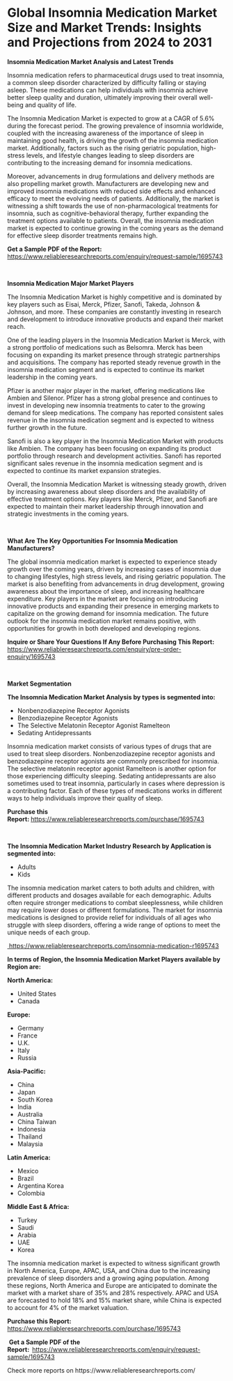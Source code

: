 <p><h1>Global Insomnia Medication Market Size and Market Trends: Insights and Projections from 2024 to 2031</h1></p><p><strong>Insomnia Medication Market Analysis and Latest Trends</strong></p>
<p><p>Insomnia medication refers to pharmaceutical drugs used to treat insomnia, a common sleep disorder characterized by difficulty falling or staying asleep. These medications can help individuals with insomnia achieve better sleep quality and duration, ultimately improving their overall well-being and quality of life.</p><p>The Insomnia Medication Market is expected to grow at a CAGR of 5.6% during the forecast period. The growing prevalence of insomnia worldwide, coupled with the increasing awareness of the importance of sleep in maintaining good health, is driving the growth of the insomnia medication market. Additionally, factors such as the rising geriatric population, high-stress levels, and lifestyle changes leading to sleep disorders are contributing to the increasing demand for insomnia medications.</p><p>Moreover, advancements in drug formulations and delivery methods are also propelling market growth. Manufacturers are developing new and improved insomnia medications with reduced side effects and enhanced efficacy to meet the evolving needs of patients. Additionally, the market is witnessing a shift towards the use of non-pharmacological treatments for insomnia, such as cognitive-behavioral therapy, further expanding the treatment options available to patients. Overall, the insomnia medication market is expected to continue growing in the coming years as the demand for effective sleep disorder treatments remains high.</p></p>
<p><strong>Get a Sample PDF of the Report:&nbsp;</strong> <a href="https://www.reliableresearchreports.com/enquiry/request-sample/1695743">https://www.reliableresearchreports.com/enquiry/request-sample/1695743</a></p>
<p>&nbsp;</p>
<p><strong>Insomnia Medication Major Market Players</strong></p>
<p><p>The Insomnia Medication Market is highly competitive and is dominated by key players such as Eisai, Merck, Pfizer, Sanofi, Takeda, Johnson & Johnson, and more. These companies are constantly investing in research and development to introduce innovative products and expand their market reach.</p><p>One of the leading players in the Insomnia Medication Market is Merck, with a strong portfolio of medications such as Belsomra. Merck has been focusing on expanding its market presence through strategic partnerships and acquisitions. The company has reported steady revenue growth in the insomnia medication segment and is expected to continue its market leadership in the coming years.</p><p>Pfizer is another major player in the market, offering medications like Ambien and Silenor. Pfizer has a strong global presence and continues to invest in developing new insomnia treatments to cater to the growing demand for sleep medications. The company has reported consistent sales revenue in the insomnia medication segment and is expected to witness further growth in the future.</p><p>Sanofi is also a key player in the Insomnia Medication Market with products like Ambien. The company has been focusing on expanding its product portfolio through research and development activities. Sanofi has reported significant sales revenue in the insomnia medication segment and is expected to continue its market expansion strategies.</p><p>Overall, the Insomnia Medication Market is witnessing steady growth, driven by increasing awareness about sleep disorders and the availability of effective treatment options. Key players like Merck, Pfizer, and Sanofi are expected to maintain their market leadership through innovation and strategic investments in the coming years.</p></p>
<p>&nbsp;</p>
<p><strong>What Are The Key Opportunities For Insomnia Medication Manufacturers?</strong></p>
<p><p>The global insomnia medication market is expected to experience steady growth over the coming years, driven by increasing cases of insomnia due to changing lifestyles, high stress levels, and rising geriatric population. The market is also benefiting from advancements in drug development, growing awareness about the importance of sleep, and increasing healthcare expenditure. Key players in the market are focusing on introducing innovative products and expanding their presence in emerging markets to capitalize on the growing demand for insomnia medication. The future outlook for the insomnia medication market remains positive, with opportunities for growth in both developed and developing regions.</p></p>
<p><strong>Inquire or Share Your Questions If Any Before Purchasing This Report:</strong> <a href="https://www.reliableresearchreports.com/enquiry/pre-order-enquiry/1695743">https://www.reliableresearchreports.com/enquiry/pre-order-enquiry/1695743</a></p>
<p>&nbsp;</p>
<p><strong>Market Segmentation</strong></p>
<p><strong>The Insomnia Medication Market Analysis by types is segmented into:</strong></p>
<p><ul><li>Nonbenzodiazepine Receptor Agonists</li><li>Benzodiazepine Receptor Agonists</li><li>The Selective Melatonin Receptor Agonist Ramelteon</li><li>Sedating Antidepressants</li></ul></p>
<p><p>Insomnia medication market consists of various types of drugs that are used to treat sleep disorders. Nonbenzodiazepine receptor agonists and benzodiazepine receptor agonists are commonly prescribed for insomnia. The selective melatonin receptor agonist Ramelteon is another option for those experiencing difficulty sleeping. Sedating antidepressants are also sometimes used to treat insomnia, particularly in cases where depression is a contributing factor. Each of these types of medications works in different ways to help individuals improve their quality of sleep.</p></p>
<p><strong>Purchase this Report:&nbsp;</strong><a href="https://www.reliableresearchreports.com/purchase/1695743">https://www.reliableresearchreports.com/purchase/1695743</a></p>
<p>&nbsp;</p>
<p><strong>The Insomnia Medication Market Industry Research by Application is segmented into:</strong></p>
<p><ul><li>Adults</li><li>Kids</li></ul></p>
<p><p>The insomnia medication market caters to both adults and children, with different products and dosages available for each demographic. Adults often require stronger medications to combat sleeplessness, while children may require lower doses or different formulations. The market for insomnia medications is designed to provide relief for individuals of all ages who struggle with sleep disorders, offering a wide range of options to meet the unique needs of each group.</p></p>
<p><a href="https://www.reliableresearchreports.com/insomnia-medication-r1695743">&nbsp;https://www.reliableresearchreports.com/insomnia-medication-r1695743</a></p>
<p><strong>In terms of Region, the Insomnia Medication Market Players available by Region are:</strong></p>
<p>
    <p> <strong> North America: </strong>
        <ul>
            <li>United States</li>
            <li>Canada</li>
        </ul>
        </p> 
    <p> <strong> Europe: </strong>
        <ul>
            <li>Germany</li>
            <li>France</li>
            <li>U.K.</li>
            <li>Italy</li>
            <li>Russia</li>
        </ul>
        </p> 
    <p> <strong> Asia-Pacific: </strong>
        <ul>
            <li>China</li>
            <li>Japan</li>
            <li>South Korea</li>
            <li>India</li>
            <li>Australia</li>
            <li>China Taiwan</li>
            <li>Indonesia</li>
            <li>Thailand</li>
            <li>Malaysia</li>
        </ul>
        </p> 
    <p> <strong> Latin America: </strong>
        <ul>
            <li>Mexico</li>
            <li>Brazil</li>
            <li>Argentina Korea</li>
            <li>Colombia</li>
        </ul>
        </p> 
    <p> <strong> Middle East & Africa: </strong>
        <ul>
            <li>Turkey</li>
            <li>Saudi</li>
            <li>Arabia</li>
            <li>UAE</li>
            <li>Korea</li>
        </ul>
    </p>
    </p>
<p><p>The insomnia medication market is expected to witness significant growth in North America, Europe, APAC, USA, and China due to the increasing prevalence of sleep disorders and a growing aging population. Among these regions, North America and Europe are anticipated to dominate the market with a market share of 35% and 28% respectively. APAC and USA are forecasted to hold 18% and 15% market share, while China is expected to account for 4% of the market valuation.</p></p>
<p><strong>Purchase this Report: </strong><a href="https://www.reliableresearchreports.com/purchase/1695743">https://www.reliableresearchreports.com/purchase/1695743</a></p>
<p>&nbsp;<strong>Get a Sample PDF of the Report:&nbsp;&nbsp;</strong><a href="https://www.reliableresearchreports.com/enquiry/request-sample/1695743">https://www.reliableresearchreports.com/enquiry/request-sample/1695743</a></p>
<p><strong></strong></p>
<p>Check more reports on https://www.reliableresearchreports.com/</p>